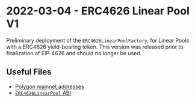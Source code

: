 # 2022-03-04 - ERC4626 Linear Pool V1

Preliminary deployment of the `ERC4626LinearPoolFactory`, for Linear Pools with a ERC4626 yield-bearing token. This version was released prior to finalization of EIP-4626 and should no longer be used.

## Useful Files

- [Polygon mainnet addresses](./output/polygon.json)
- [`ERC4626LinearPool` ABI](./abi/ERC4626LinearPool.json)
